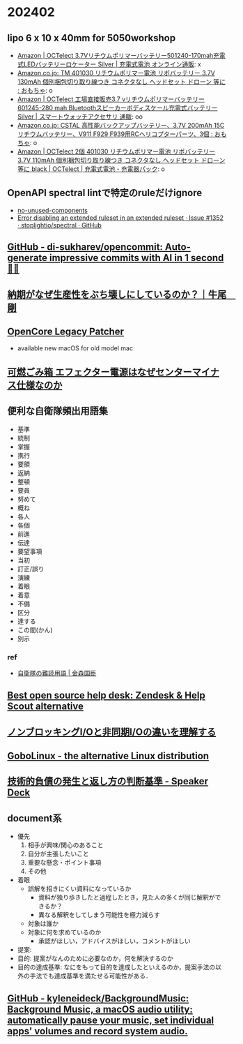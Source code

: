 # 202402

## lipo 6 x 10 x 40mm for 5050workshop
- [Amazon | OCTelect 3.7Vリチウムポリマーバッテリー501240-170mah充電式LEDバッテリーロケーター Silver | 充電式電池 オンライン通販](https://www.amazon.co.jp/dp/B083LG1R3G/): x
- [Amazon.co.jp: TM 401030 リチウムポリマー電池 リポバッテリー 3.7V 130mAh 個別梱包切り取り線つき コネクタなし ヘッドセット ドローン 等に : おもちゃ](http://amazon.co.jp/dp/B089S431HK): o
- [Amazon | OCTelect 工場直接販売3.7 vリチウムポリマーバッテリー601245-280 mah Bluetoothスピーカーボディスケール充電式バッテリー Silver | スマートウォッチアクセサリ 通販](https://www.amazon.co.jp/dp/B085RDH8CK/): oo
- [Amazon.co.jp: CSTAL 高性能バックアップバッテリー、3.7V 200mAh 15Cリチウムバッテリー、V911 F929 F939用RCヘリコプターパーツ、3個 : おもちゃ](https://www.amazon.co.jp/dp/B0C4PCMRCN/): o
- [Amazon | OCTelect 2個 401030 リチウムポリマー電池 リポバッテリー 3.7V 110mAh 個別梱包切り取り線つき コネクタなし ヘッドセット ドローン 等に black | OCTelect | 充電式電池・充電器パック](https://www.amazon.co.jp/dp/B09BFCPCN7/): o

## OpenAPI spectral lintで特定のruleだけignore
- [no-unused-components](https://redocly.com/docs/cli/rules/no-unused-components/)
- [Error disabling an extended ruleset in an extended ruleset · Issue #1352 · stoplightio/spectral · GitHub](https://github.com/stoplightio/spectral/issues/1352)

## [GitHub - di-sukharev/opencommit: Auto-generate impressive commits with AI in 1 second 🤯🔫](https://github.com/di-sukharev/opencommit)

## [納期がなぜ生産性をぶち壊しにしているのか？｜牛尾　剛](https://note.com/simplearchitect/n/nda228e2be785)

## [OpenCore Legacy Patcher](https://dortania.github.io/OpenCore-Legacy-Patcher/)
- available new macOS for old model mac

## [可燃ごみ箱 エフェクター電源はなぜセンターマイナス仕様なのか](https://drugscore.blog.fc2.com/blog-entry-333.html)

## 便利な自衛隊頻出用語集
- 基準
- 統制
- 掌握
- 携行
- 要領
- 返納
- 整頓
- 要員
- 努めて
- 概ね
- 各人
- 各個
- 前進
- 伝達
- 要望事項
- 当初
- 訂正/誤り
- 演練
- 着眼
- 着意
- 不備
- 区分
- 達する
- この間(かん)
- 別示

### ref
- [自衛隊の難読用語 | 金森国臣](https://www2b.biglobe.ne.jp/~kanemori/sdf_nandoku.htm)

## [Best open source help desk: Zendesk & Help Scout alternative](https://freescout.net/)

## [ノンブロッキングI/Oと非同期I/Oの違いを理解する](https://blog.takanabe.tokyo/2015/03/%E3%83%8E%E3%83%B3%E3%83%96%E3%83%AD%E3%83%83%E3%82%AD%E3%83%B3%E3%82%B0i/o%E3%81%A8%E9%9D%9E%E5%90%8C%E6%9C%9Fi/o%E3%81%AE%E9%81%95%E3%81%84%E3%82%92%E7%90%86%E8%A7%A3%E3%81%99%E3%82%8B/)

## [GoboLinux - the alternative Linux distribution](https://www.gobolinux.org/)

## [技術的負債の発生と返し方の判断基準 - Speaker Deck](https://speakerdeck.com/mkitahara01985/ji-shu-de-fu-zhai-nofa-sheng-tofan-sifang-nopan-duan-ji-zhun)

## document系
- 優先
  1. 相手が興味/関心のあること
  1. 自分が主張したいこと
  2. 重要な懸念・ポイント事項
  3. その他
- 着眼
  - 誤解を招きにくい資料になっているか
    - 資料が独り歩きしたと過程したとき，見た人の多くが同じ解釈ができるか？
    - 異なる解釈をしてしまう可能性を極力減らす
  - 対象は誰か
  - 対象に何を求めているのか
    - 承認がほしい，アドバイスがほしい，コメントがほしい
- 提案:
- 目的: 提案がなんのために必要なのか，何を解決するのか
- 目的の達成基準: なにをもって目的を達成したといえるのか，提案手法の以外の手法でも達成基準を満たせる可能性がある．

## [GitHub - kyleneideck/BackgroundMusic: Background Music, a macOS audio utility: automatically pause your music, set individual apps' volumes and record system audio.](https://github.com/kyleneideck/BackgroundMusic)
